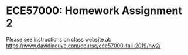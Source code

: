 # ECE57000: Homework Assignment 2

Please see instructions on class website at: https://www.davidinouye.com/course/ece57000-fall-2019/hw2/
